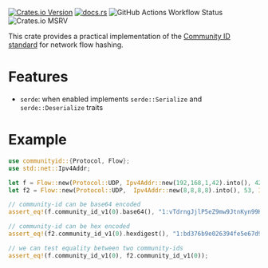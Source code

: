 [![Crates.io Version](https://img.shields.io/crates/v/communityid?style=for-the-badge)](https://crates.io/crates/communityid)
[![docs.rs](https://img.shields.io/docsrs/communityid?style=for-the-badge)](https://docs.rs/communityid/latest/communityid/)
![GitHub Actions Workflow Status](https://img.shields.io/github/actions/workflow/status/qjerome/communityid/rust.yml?style=for-the-badge)
![Crates.io MSRV](https://img.shields.io/crates/msrv/communityid?style=for-the-badge)

<!-- cargo-rdme start -->

This crate provides a practical implementation of the [Community ID 
standard](https://github.com/corelight/community-id-spec) for network
flow hashing.

# Features

* `serde`: when enabled implements `serde::Serialize` and `serde::Deserialize` traits

# Example

```rust
use communityid::{Protocol, Flow};
use std::net::Ipv4Addr;

let f = Flow::new(Protocol::UDP, Ipv4Addr::new(192,168,1,42).into(), 4242, Ipv4Addr::new(8,8,8,8).into(), 53);
let f2 = Flow::new(Protocol::UDP,  Ipv4Addr::new(8,8,8,8).into(), 53, Ipv4Addr::new(192,168,1,42).into(), 4242);

// community-id can be base64 encoded
assert_eq!(f.community_id_v1(0).base64(), "1:vTdrngJjlP5eZ9mw9JtnKyn99KM=");

// community-id can be hex encoded
assert_eq!(f2.community_id_v1(0).hexdigest(), "1:bd376b9e026394fe5e67d9b0f49b672b29fdf4a3");

// we can test equality between two community-ids
assert_eq!(f.community_id_v1(0), f2.community_id_v1(0));
``` 

<!-- cargo-rdme end -->

